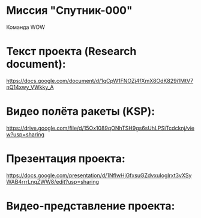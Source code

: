# Миссия "Спутник-000"
Команда WOW

# Текст проекта (Research document):
https://docs.google.com/document/d/1qCpW1FNOZj4fXmX8OdK829i1MtV7nQ14xwy_VWkky_A

# Видео полёта ракеты (KSP):
https://drive.google.com/file/d/15Ox1089qONhTSH9gs6sUhLPSiTcdcknj/view?usp=sharing

# Презентация проекта:
https://docs.google.com/presentation/d/1NflwHjGfxsuGZdvxuIoglrxt3vXSyWAB4rrrLnqZWW8/edit?usp=sharing

# Видео-представление проекта:
